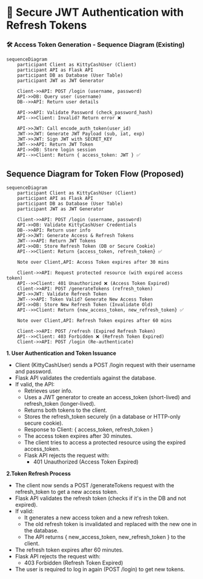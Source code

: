 # 🔐 Secure JWT Authentication with Refresh Tokens


### 🛠 Access Token Generation - Sequence Diagram (Existing)

```mermaid
sequenceDiagram
    participant Client as KittyCashUser (Client)
    participant API as Flask API
    participant DB as Database (User Table)
    participant JWT as JWT Generator

    Client->>API: POST /login (username, password)
    API->>DB: Query user (username)
    DB-->>API: Return user details

    API->>API: Validate Password (check_password_hash)
    API-->>Client: Invalid? Return error ❌

    API->>JWT: Call encode_auth_token(user_id)
    JWT->>JWT: Generate JWT Payload (sub, iat, exp)
    JWT->>JWT: Sign JWT with SECRET_KEY
    JWT-->>API: Return JWT Token
    API->>DB: Store login session
    API-->>Client: Return { access_token: JWT } ✅

```



## Sequence Diagram for Token Flow (Proposed)

```mermaid
sequenceDiagram
    participant Client as KittyCashUser (Client)
    participant API as Flask API
    participant DB as Database (User Table)
    participant JWT as JWT Generator

    Client->>API: POST /login (username, password)
    API->>DB: Validate KittyCashUser Credentials
    DB-->>API: Return user info
    API->>JWT: Generate Access & Refresh Tokens
    JWT-->>API: Return JWT Tokens
    API->>DB: Store Refresh Token (DB or Secure Cookie)
    API-->>Client: Return {access_token, refresh_token} ✅

    Note over Client,API: Access Token expires after 30 mins

    Client->>API: Request protected resource (with expired access token)
    API-->>Client: 401 Unauthorized ❌ (Access Token Expired)
    Client->>API: POST /generateTokens (refresh_token)
    API->>JWT: Validate Refresh Token
    JWT-->>API: Token Valid? Generate New Access Token
    API->>DB: Store New Refresh Token (Invalidate Old)
    API-->>Client: Return {new_access_token, new_refresh_token} ✅

    Note over Client,API: Refresh Token expires after 60 mins

    Client->>API: POST /refresh (Expired Refresh Token)
    API-->>Client: 403 Forbidden ❌ (Refresh Token Expired)
    Client->>API: POST /login (Re-authenticate)
```

**1. User Authentication and Token Issuance**
- Client (KittyCashUser) sends a POST /login request with their username and password.
- Flask API validates the credentials against the database.
- If valid, the API:
  - Retrieves user info.
  - Uses a JWT generator to create an access_token (short-lived) and refresh_token (longer-lived).
  - Returns both tokens to the client.
  - Stores the refresh_token securely (in a database or HTTP-only secure cookie).
  -  Response to Client: { access_token, refresh_token }
  - The access token expires after 30 minutes.
  - The client tries to access a protected resource using the expired access_token.
  - Flask API rejects the request with:
    - 401 Unauthorized  (Access Token Expired)


**2.Token Refresh Process**
- The client now sends a POST /generateTokens request with the refresh_token to get a new access token.
- Flask API validates the refresh token (checks if it's in the DB and not expired).
- If valid:
  - It generates a new access token and a new refresh token.
  - The old refresh token is invalidated and replaced with the new one in the database.
  - The API returns { new_access_token, new_refresh_token } to the client.
- The refresh token expires after 60 minutes.
- Flask API rejects the request with:
  - 403 Forbidden  (Refresh Token Expired)
- The user is required to log in again (POST /login) to get new tokens.





